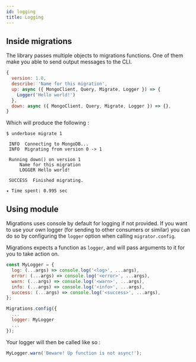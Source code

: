 ```yaml
---
id: logging
title: Logging
---
```


## Inside migrations

The library passes multiple objects to migrations functions. One of them make you able to send output messages to the CLI.

```js
{
  version: 1.0,
  describe: 'Name for this migration',
  up: async ({ MongoClient, Query, Migrate, Logger }) => {
    Logger('Hello world!')
  },
  down: async ({ MongoClient, Query, Migrate, Logger }) => {},
}
```

Which will produce the following :

```
$ underbase migrate 1

 INFO  Connecting to MongoDB...
 INFO  Migrating from version 0 -> 1

 Running down() on version 1
     Name for this migration
     LOGGER Hello world!

 SUCCESS  Finished migrating.

✦ Time spent: 0.995 sec
```

## Using module

Migrations uses console by default for logging if not provided. If you want to use your own logger (for sending to other consumers or similar) you can do so by configuring the `logger` option when calling `migrator.config`.

Migrations expects a function as `logger`, and will pass arguments to it for you to take action on.

```js
const MyLogger = {
  log: (...args) => console.log('<log>', ...args),
  error: (...args) => console.log('<error>', ...args),
  warn: (...args) => console.log('<warn>', ...args),
  info: (...args) => console.log('<info>', ...args),
  success: (...args) => console.log('<success>', ...args),
};

Migrations.config({
  ...
  logger: MyLogger
  ...
});
```

Your logger will then be called like so :

```js
MyLogger.warn('Beware! Up function is not async!');
```
